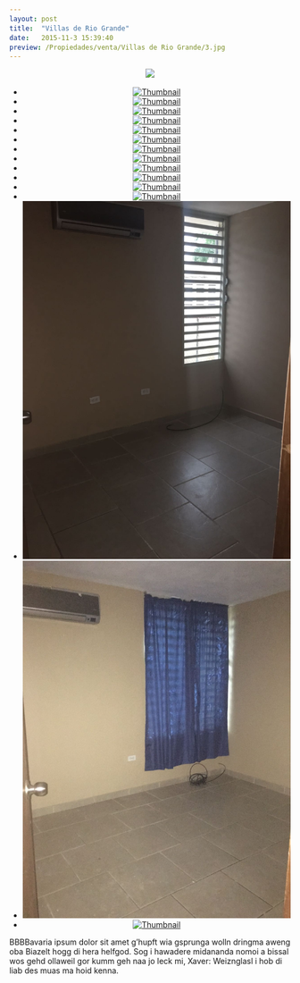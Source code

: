 ```yaml
---
layout: post
title:  "Villas de Rio Grande"
date:   2015-11-3 15:39:40
preview: /Propiedades/venta/Villas de Rio Grande/3.jpg
---
```


<center>
	<div class="mainImg">
		<img src="Edweb/Propiedades/venta/Villas de Rio Grande/3.jpg" class="custom"/>
	</div>
	<!--aqui comienza las fotos pequeñas -->
	<ul class="thumbnails">
	  <li>
	    <a href="Edweb/Propiedades/venta/Villas de Rio Grande/3.jpg">
	      <img class="tumbnails" src="Edweb/Propiedades/venta/Villas de Rio Grande/3.jpg" alt="Thumbnail"/>
	    </a>
	  </li>
	  <li>
	    <a href="Edweb/Propiedades/venta/Villas de Rio Grande/1.jpg">
	      <img class="tumbnails" src="Edweb/Propiedades/venta/Villas de Rio Grande/1.jpg" alt="Thumbnail">
	    </a>
	  </li>
	  <li>
	    <a href="Edweb/Propiedades/venta/Villas de Rio Grande/2.jpg">
	      <img class="tumbnails" src="Edweb/Propiedades/venta/Villas de Rio Grande/2.jpg" alt="Thumbnail"/>
	    </a>
	  </li>
	  <li>
	    <a href="Edweb/Propiedades/venta/Villas de Rio Grande/4.jpg">
	      <img class="tumbnails" src="Edweb/Propiedades/venta/Villas de Rio Grande/4.jpg" alt="Thumbnail"/>
	    </a>
	  </li>
	  <li>
	    <a href="/Edweb/Propiedades/venta/Villas de Rio Grande/5.jpg">
	      <img class="tumbnails" src="/Edweb/Propiedades/venta/Villas de Rio Grande/5.jpg" alt="Thumbnail">
	    </a>
	  </li>
	  <li>
	    <a href="/Edweb/Propiedades/venta/Villas de Rio Grande/6.jpg">
	      <img class="tumbnails" src="/Edweb/Propiedades/venta/Villas de Rio Grande/6.jpg" alt="Thumbnail">
	    </a>
	  </li>
	  <li>
	    <a href="/Edweb/Propiedades/venta/Villas de Rio Grande/7.jpg">
	      <img class="tumbnails" src="/Edweb/Propiedades/venta/Villas de Rio Grande/7.jpg" alt="Thumbnail">
	    </a>
	  </li>
	  <li>
	    <a href="/Edweb/Propiedades/venta/Villas de Rio Grande/8.jpg">
	      <img class="tumbnails" src="/Edweb/Propiedades/venta/Villas de Rio Grande/8.jpg" alt="Thumbnail">
	    </a>
	  </li>
	  <li>
	    <a href="/Edweb/Propiedades/venta/Villas de Rio Grande/9.jpg">
	      <img class="tumbnails" src="/Edweb/Propiedades/venta/Villas de Rio Grande/9.jpg" alt="Thumbnail">
	    </a>
	  </li>
	  <li>
	    <a href="/Edweb/Propiedades/venta/Villas de Rio Grande/10.jpg">
	      <img class="tumbnails" src="/Edweb/Propiedades/venta/Villas de Rio Grande/10.jpg" alt="Thumbnail">
	    </a>
	  </li>
	  <li>
	    <a href="/Edweb/Propiedades/venta/Villas de Rio Grande/11.jpg">
	      <img class="tumbnails" src="/Edweb/Propiedades/venta/Villas de Rio Grande/11.jpg" alt="Thumbnail">
	    </a>
	  </li>
	  <li>
	    <a href="/Edweb/Propiedades/venta/Villas de Rio Grande/12.jpg">
	      <img class="tumbnails" src="/Edweb/Propiedades/venta/Villas de Rio Grande/12.jpg" alt="Thumbnail">
	    </a>
	  </li>
	  <li>
	    <a href="/Edweb/Propiedades/venta/Villas de Rio Grande/13.jpg">
	      <img class="tumbnails" src="/Propiedades/venta/Villas de Rio Grande/13.jpg" alt="Thumbnail">
	    </a>
	  </li>
	  <li>
	    <a href="/Edweb/Propiedades/venta/Villas de Rio Grande/14.jpg">
	      <img class="tumbnails" src="/Propiedades/venta/Villas de Rio Grande/14.jpg" alt="Thumbnail">
	    </a>
	  </li>
	  <li>
	    <a href="/Edweb/Propiedades/venta/Villas de Rio Grande/15.jpg">
	      <img class="tumbnails" src="/Edweb/Propiedades/venta/Villas de Rio Grande/15.jpg" alt="Thumbnail">
	    </a>
	  </li>
	</ul>
	<script src="https://ajax.googleapis.com/ajax/libs/jquery/1.9.1/jquery.min.js"></script>
	<script type="text/javascript" src="/js/jquery.simpleGal.js"></script>
	<script>
		$(document).ready(function () {
			$('.thumbnails').simpleGal({
				mainImage: '.custom'
			});
		});
	</script>
</center>

BBBBavaria ipsum dolor sit amet g’hupft wia gsprunga wolln dringma aweng oba Biazelt hogg di hera helfgod. Sog i hawadere midananda nomoi a bissal wos gehd ollaweil gor kumm geh naa jo leck mi, Xaver: Weiznglasl i hob di liab des muas ma hoid kenna.
